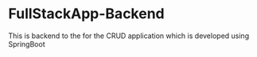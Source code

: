 # FullStackApp-Backend
This is backend to the for the CRUD application which is developed using SpringBoot
